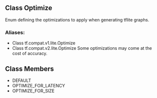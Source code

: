 ## Class Optimize
Enum defining the optimizations to apply when generating tflite graphs.
### Aliases:
- Class tf.compat.v1.lite.Optimize
- Class tf.compat.v2.lite.Optimize
Some optimizations may come at the cost of accuracy.
## Class Members
- DEFAULT
- OPTIMIZE_FOR_LATENCY
- OPTIMIZE_FOR_SIZE
